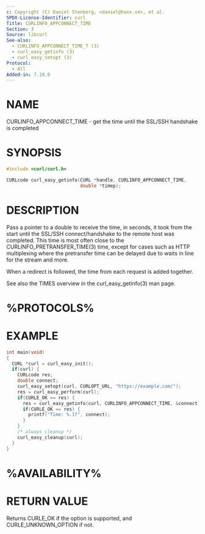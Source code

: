 ```yaml
---
c: Copyright (C) Daniel Stenberg, <daniel@haxx.se>, et al.
SPDX-License-Identifier: curl
Title: CURLINFO_APPCONNECT_TIME
Section: 3
Source: libcurl
See-also:
  - CURLINFO_APPCONNECT_TIME_T (3)
  - curl_easy_getinfo (3)
  - curl_easy_setopt (3)
Protocol:
  - All
Added-in: 7.19.0
---
```


# NAME

CURLINFO_APPCONNECT_TIME - get the time until the SSL/SSH handshake is completed

# SYNOPSIS

~~~c
#include <curl/curl.h>

CURLcode curl_easy_getinfo(CURL *handle, CURLINFO_APPCONNECT_TIME,
                           double *timep);
~~~

# DESCRIPTION

Pass a pointer to a double to receive the time, in seconds, it took from the
start until the SSL/SSH connect/handshake to the remote host was completed.
This time is most often close to the CURLINFO_PRETRANSFER_TIME(3) time, except
for cases such as HTTP multiplexing where the pretransfer time can be delayed
due to waits in line for the stream and more.

When a redirect is followed, the time from each request is added together.

See also the TIMES overview in the curl_easy_getinfo(3) man page.

# %PROTOCOLS%

# EXAMPLE

~~~c
int main(void)
{
  CURL *curl = curl_easy_init();
  if(curl) {
    CURLcode res;
    double connect;
    curl_easy_setopt(curl, CURLOPT_URL, "https://example.com/");
    res = curl_easy_perform(curl);
    if(CURLE_OK == res) {
      res = curl_easy_getinfo(curl, CURLINFO_APPCONNECT_TIME, &connect);
      if(CURLE_OK == res) {
        printf("Time: %.1f", connect);
      }
    }
    /* always cleanup */
    curl_easy_cleanup(curl);
  }
}
~~~

# %AVAILABILITY%

# RETURN VALUE

Returns CURLE_OK if the option is supported, and CURLE_UNKNOWN_OPTION if not.
